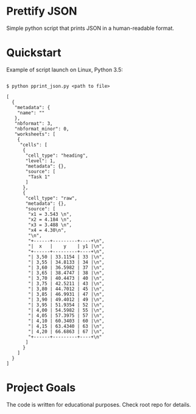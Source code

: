 # Prettify JSON

Simple python script that prints JSON in a human-readable format.

# Quickstart

Example of script launch on Linux, Python 3.5:

```#!bash

$ python pprint_json.py <path to file>

[
  {
   "metadata": {
    "name": ""
   },
   "nbformat": 3,
   "nbformat_minor": 0,
   "worksheets": [
    {
     "cells": [
      {
       "cell_type": "heading",
       "level": 1,
       "metadata": {},
       "source": [
        "Task 1"
       ]
      },
      {
       "cell_type": "raw",
       "metadata": {},
       "source": [
        "x1 = 3.543 \n",
        "x2 = 4.184 \n",
        "x3 = 3.488 \n",
        "x4 = 4.30\n",
        "\n",
        "+------+---------+----+\n",
        "|  x   |    y    | y1 |\n",
        "+------+---------+----+\n",
        "| 3,50 | 33.1154 | 33 |\n",
        "| 3,55 | 34.8133 | 34 |\n",
        "| 3,60 | 36.5982 | 37 |\n",
        "| 3,65 | 38.4747 | 38 |\n",
        "| 3,70 | 40.4473 | 40 |\n",
        "| 3,75 | 42.5211 | 43 |\n",
        "| 3,80 | 44.7012 | 45 |\n",
        "| 3,85 | 46.9931 | 47 |\n",
        "| 3,90 | 49.4012 | 49 |\n",
        "| 3,95 | 51.9354 | 52 |\n",
        "| 4,00 | 54.5982 | 55 |\n",
        "| 4,05 | 57.3975 | 57 |\n",
        "| 4,10 | 60.3403 | 60 |\n",
        "| 4,15 | 63.4340 | 63 |\n",
        "| 4,20 | 66.6863 | 67 |\n",
        "+------+---------+----+\n"
       ]
      }
    ]
  }
]

```

# Project Goals

The code is written for educational purposes. Check root repo for details.
